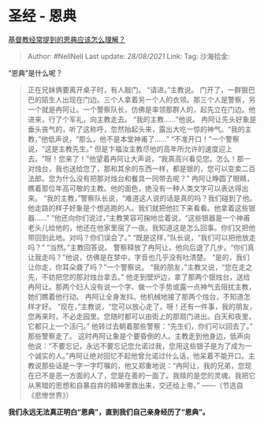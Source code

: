 # 圣经 - 恩典

[基督教经常提到的恩典应该怎么理解？](https://www.zhihu.com/question/275042701/answer/386045637)

> Author: #NellNell
> Last update: *28/08/2021*
> Link:
> Tag:
> 沙海拾金:

“恩典”是什么呢？

> 正在兄妹俩要离开桌子时，有人敲门。
> “请进。”主教说。
> 门开了，一群狠巴巴的陌生人出现在门边。三个人拿着另一个人的衣领。那三个人是警察，另一个就是冉阿让。一个警察队长，仿佛是率领那群人的，起先立在门边。他进来，行了个军礼，向主教走去。
> “我的主教……”他说。
> 冉阿让先头好象是垂头丧气的，听了这称呼，忽然抬起头来，露出大吃一惊的神气。“我的主教，”他低声说，“那么，他不是本堂神甫了……”
> “不准开口！”一个警察说，“这是主教先生。”
> 但是卞福汝主教尽他的高年所允许的速度迎上去。“呀！您来了！”他望着冉阿让大声说，“我真高兴看见您。怎么！那一对烛台，我也送给您了，那和其余的东西一样，都是银的，您可以变卖二百法郎。您为什么没有把那对烛台和餐具一同带去呢？”
> 冉阿让睁圆了眼睛，瞧着那位年高可敬的主教。他的面色，绝没有一种人类文字可以表达得出来。
> “我的主教，”警察队长说，“难道这人说的话是真的吗？我们碰到了他。他走路的样子好象是个想逃跑的人。我们就把他拦下来看看。他拿着这些银器……”
> “他还向你们说过，”主教笑容可掬地岔着说，“这些银器是一个神甫老头儿给他的，他还在他家里宿了一夜。我知道这是怎么回事。你们又把他带回到此地。对吗？你们误会了。”
> “既是这样，”队长说，“我们可以把他放走吗？”
> “当然。”主教回答说。
> 警察释放了冉阿让，他向后退了几步。“你们真让我走吗？”他说，仿佛是在梦中，字音也几乎没有吐清楚。
> “是的，我们让你走，你耳朵聋了吗？”一个警察说。
> “我的朋友，”主教又说，“您在走之先，不妨把您的那对烛台拿去。” 他走到壁炉边，拿了那两个银烛台，送给冉阿让。那两个妇人没有说一个字、做一个手势或露一点神气去阻扰主教，她们瞧着他行动。
> 冉阿让全身发抖。他机械地接了那两个烛台，不知道怎样才好。
> “现在，”主教说，“您可以放心走了。呀！还有一件事，我的朋友，您再来时，不必走园里。您随时都可以由街上的那扇门进出。白天和夜里，它都只上一个活闩。”
> 他转过去朝着那些警察：“先生们，你们可以回去了。” 那些警察走了。
> 这时冉阿让象是个要昏倒的人。主教走到他身边，低声向他说：“不要忘记，永远不要忘记您允诺过我，您用这些银子是为了成为一个诚实的人。”冉阿让绝对回忆不起他曾允诺过什么话，他呆着不能开口。主教说那些话是一字一字叮嘱的，他又郑重地说：“冉阿让，我的兄弟，您现在已不是恶一方面的人了，您是在善的一面了。我赎的是您的灵魂，我把它从黑暗的思想和自暴自弃的精神里救出来，交还给上帝。” ——（节选自《悲惨世界》）

**我们永远无法真正明白“恩典”，直到我们自己亲身经历了“恩典”。**

